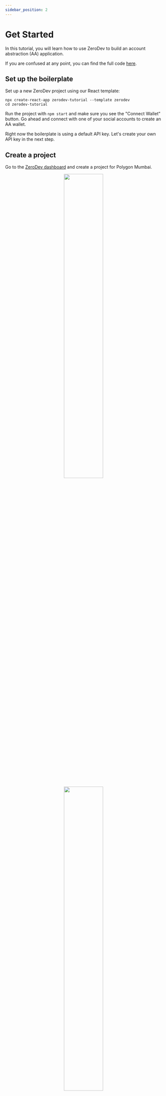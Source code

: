 ```yaml
---
sidebar_position: 2
---
```


# Get Started

In this tutorial, you will learn how to use ZeroDev to build an account abstraction (AA) application.

If you are confused at any point, you can find the full code [here](https://github.com/zerodevapp/zerodev-tutorial).

## Set up the boilerplate

Set up a new ZeroDev project using our React template:

```
npx create-react-app zerodev-tutorial --template zerodev
cd zerodev-tutorial
```

Run the project with `npm start` and make sure you see the "Connect Wallet" button.  Go ahead and connect with one of your social accounts to create an AA wallet.

Right now the boilerplate is using a default API key.  Let's create your own API key in the next step.

## Create a project

Go to the [ZeroDev dashboard](https://dashboard.zerodev.app/) and create a project for Polygon Mumbai.

<p align="center">
  <img src="/img/dashboard_create_project.png" width="50%" />
</p>

<p align="center">
  <img src="/img/dashboard_project_home.png" width="50%" />
</p>

Copy the project ID.  Go to `src/index.tsx` in your code and update the `projectId` to your own project ID.  Make sure you can still login with your social account.

## Set up gas policies

While we are at the dashboard, let's set up "Gas Policies" -- rules that determine which transactions we will sponsor gas for.

Go to the "Gas Policies" section of you dashboard and enter the following into "Global Policies":

<p align="center">
  <img src="/img/global_policies.png" width="80%" />
</p>

Make sure to click "Save".

## Send transactions with Wagmi

For this tutorial, we will build an NFT drop.  We have already deployed the NFT contract on Mumbai at `0x34bE7f35132E97915633BC1fc020364EA5134863`.  The contract has a `mint()` function that anyone can call to mint and receive an NFT.

ZeroKit is built on [Wagmi](https://wagmi.sh/), so use Wagmi functions to interact with the contract.  Go to `App.tsx` and replace the content with the following:

```tsx
import { useCallback, useEffect, useRef, useState } from "react";
import { Contract } from 'ethers'
import {
  useAccount,
  usePrepareContractWrite,
  useContractWrite,
  useContractRead,
  useSigner,
} from "wagmi";
import { ConnectButton } from "zerokit";
import { ZeroDevSigner } from "@zerodevapp/sdk";

const contractAddress = '0x34bE7f35132E97915633BC1fc020364EA5134863'
const contractABI = [
  'function mint(address _to) public',
  'function balanceOf(address owner) external view returns (uint256 balance)'
]

function App() {
  const { address, isConnected } = useAccount();

  const { config } = usePrepareContractWrite({
    address: contractAddress,
    abi: contractABI,
    functionName: "mint",
    args: [address],
    enabled: true
  });
  const { write: mint, isLoading } = useContractWrite(config);

  const { data: balance = 0, refetch } = useContractRead({
    address: contractAddress,
    abi: contractABI,
    functionName: "balanceOf",
    args: [address],
  });

  const interval = useRef<any>()

  const handleClick = useCallback(() => {
    if (mint) {
      mint()
      interval.current = setInterval(() => {
        refetch()
      }, 1000)
    }
  }, [mint, refetch])

  useEffect(() => {
    if (interval.current) {
      clearInterval(interval.current)
    }
  }, [balance, interval]);

  return (
    <div style={{ display: 'flex', alignItems: 'center', justifyContent: 'center', flexDirection: 'column', gap: '1rem' }}>
      <ConnectButton />
      {isConnected && (
        <>
          <strong style={{ fontSize: '1.5rem' }}>NFT Count</strong>
          <div style={{ fontSize: '1.5rem' }}>{`${balance ?? 0}`}</div>
          <button
            onClick={handleClick}
            disabled={isLoading}
          >
            {isLoading ? 'Loading...' : 'Mint NFT'}
          </button>
        </>
      )}
    </div>
  );
}

export default App;
```

Now try minting the NFT.  If your NFT balance went up -- congrats!  You've just accomplished the impossible: sending transactions without paying gas.  This is all thanks to the gas sponsoring policies you set up earlier.

## Bundle Transactions with ZeroDev SDK

Minting one NFT at a time is cool, but what if we wanna mint two at a time?  With a traditional wallet, you'd have to send two transactions.  With AA, we can bundle multiple transactions and send them as one -- saving the user time and gas cost.

Add the following code to `App.tsx`:

```tsx
// add this to your component code
  const { data: signer } = useSigner<ZeroDevSigner>()
  const [isBatchMintLoading, setIsBatchMintLoading] = useState(false)
  const batchMint = async () => {
    setIsBatchMintLoading(true)
    const nftContract = new Contract(contractAddress, contractABI, signer!)
    await signer!.execBatch([
      {
        to: contractAddress,
        data: nftContract.interface.encodeFunctionData("mint", [address]),
      },
      {
        to: contractAddress,
        data: nftContract.interface.encodeFunctionData("mint", [address]),
      },
    ])
    interval.current = setInterval(() => {
      refetch()
    }, 1000)
    setIsBatchMintLoading(false)
  }

// add a button to your JSX
          <button
            onClick={batchMint}
            disabled={isBatchMintLoading}
          >
            {isBatchMintLoading ? 'Loading...' : 'Double Mint NFT'}
          </button>
```

Now you should have a "Double Mint NFT" button.  Click that and watch your NFT balance increase by two.  Boom!  We just sent two transactions as one with ZeroDev.

## Next Steps

Now that you have got a taste of ZeroDev, it's time to dive deep into the docs!

- Learn how to [create AA wallets](/create-wallets/overview).
- Learn how to [use AA wallets](/use-wallets/overview) to build powerful Web3 experiences.